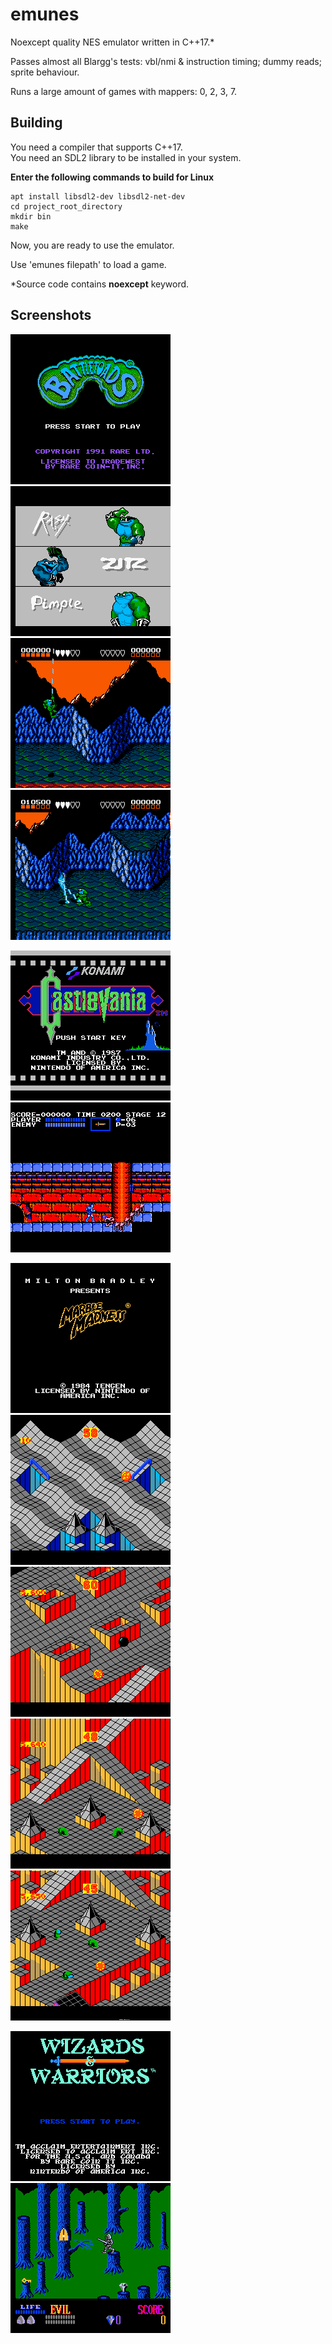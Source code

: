 # emunes
Noexcept quality NES emulator written in C++17.\*

Passes almost all Blargg's tests: vbl/nmi & instruction timing; dummy reads; sprite behaviour.

Runs a large amount of games with mappers: 0, 2, 3, 7.

## Building
You need a compiler that supports C++17.  
You need an SDL2 library to be installed in your system.

**Enter the following commands to build for Linux**
```
apt install libsdl2-dev libsdl2-net-dev
cd project_root_directory
mkdir bin
make
```

Now, you are ready to use the emulator.

Use 'emunes filepath' to load a game.

\*Source code contains **noexcept** keyword.

## Screenshots
![alt tag](/res/images/battletoads/screenshot1.png)
![alt tag](/res/images/battletoads/screenshot2.png)
![alt tag](/res/images/battletoads/screenshot3.png)
![alt tag](/res/images/battletoads/screenshot4.png)

![alt tag](/res/images/castlevania/screenshot0.png)
![alt tag](/res/images/castlevania/screenshot1.png)

![alt tag](/res/images/marble_madness/screenshot0.png)
![alt tag](/res/images/marble_madness/screenshot1.png)
![alt tag](/res/images/marble_madness/screenshot2.png)
![alt tag](/res/images/marble_madness/screenshot3.png)
![alt tag](/res/images/marble_madness/screenshot4.png)

![alt tag](/res/images/wizards/screenshot0.png)
![alt tag](/res/images/wizards/screenshot1.png)
